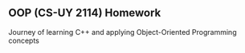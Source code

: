 ## OOP (CS-UY 2114) Homework

Journey of learning C++ and applying Object-Oriented Programming concepts 